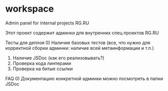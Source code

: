 # workspace
Admin panel for internal projects RG.RU

Этот проект содержит админки для внутренних спец проектов RG.RU

Тесты для деплоя
0) Наличие базовых тестов (все, что нужно для корректной сборки админки: наличие всей метаинформации и т.п.)
1) Наличие JSDoc (как его реализовывать?)
2) Проверка кода линтерами
3) Проверка на битые ссылки

FAQ
0) Документацию конкретной админки можно посмотреть в папки JSDoc
